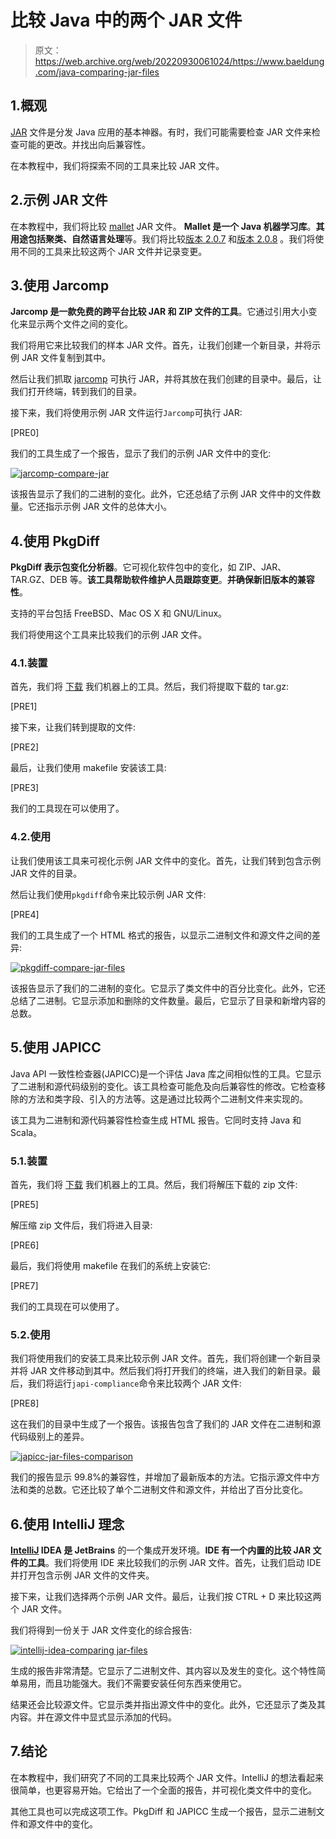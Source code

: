 # 比较 Java 中的两个 JAR 文件

> 原文：<https://web.archive.org/web/20220930061024/https://www.baeldung.com/java-comparing-jar-files>

## 1.概观

[JAR](/web/20221231132800/https://www.baeldung.com/java-create-jar) 文件是分发 Java 应用的基本神器。有时，我们可能需要检查 JAR 文件来检查可能的更改。并找出向后兼容性。

在本教程中，我们将探索不同的工具来比较 JAR 文件。

## 2.示例 JAR 文件

在本教程中，我们将比较 [mallet](https://web.archive.org/web/20221231132800/https://mimno.github.io/Mallet/) JAR 文件。 **Mallet 是一个 Java 机器学习库**。**其用途包括聚类、自然语言处理**等。我们将比较[版本 2.0.7](https://web.archive.org/web/20221231132800/https://repo1.maven.org/maven2/cc/mallet/mallet/2.0.7/) 和[版本 2.0.8](https://web.archive.org/web/20221231132800/https://repo1.maven.org/maven2/cc/mallet/mallet/2.0.8/) 。我们将使用不同的工具来比较这两个 JAR 文件并记录变更。

## 3.使用 Jarcomp

**Jarcomp 是一款免费的跨平台比较 JAR 和 ZIP 文件的工具**。它通过引用大小变化来显示两个文件之间的变化。

我们将用它来比较我们的样本 JAR 文件。首先，让我们创建一个新目录，并将示例 JAR 文件复制到其中。

然后让我们抓取 [jarcomp](https://web.archive.org/web/20221231132800/https://activityworkshop.net/software/jarcomp/jarcomp_02.jar) 可执行 JAR，并将其放在我们创建的目录中。最后，让我们打开终端，转到我们的目录。

接下来，我们将使用示例 JAR 文件运行`Jarcomp`可执行 JAR:

[PRE0]

我们的工具生成了一个报告，显示了我们的示例 JAR 文件中的变化:

[![jarcomp-compare-jar](img/5891590ea9368ea0f5e300c958800122.png)](/web/20221231132800/https://www.baeldung.com/wp-content/uploads/2022/12/2_jarcomp.png)

该报告显示了我们的二进制的变化。此外，它还总结了示例 JAR 文件中的文件数量。它还指示示例 JAR 文件的总体大小。

## 4.使用 PkgDiff

**PkgDiff 表示包变化分析器**。它可视化软件包中的变化，如 ZIP、JAR、TAR.GZ、DEB 等。**该工具帮助软件维护人员跟踪变更**。**并确保新旧版本的兼容性**。

支持的平台包括 FreeBSD、Mac OS X 和 GNU/Linux。

我们将使用这个工具来比较我们的示例 JAR 文件。

### 4.1.装置

首先，我们将 [下载](https://web.archive.org/web/20221231132800/https://lvc.github.io/pkgdiff/#Downloads) 我们机器上的工具。然后，我们将提取下载的 tar.gz:

[PRE1]

接下来，让我们转到提取的文件:

[PRE2]

最后，让我们使用 makefile 安装该工具:

[PRE3]

我们的工具现在可以使用了。

### 4.2.使用

让我们使用该工具来可视化示例 JAR 文件中的变化。首先，让我们转到包含示例 JAR 文件的目录。

然后让我们使用`pkgdiff`命令来比较示例 JAR 文件:

[PRE4]

我们的工具生成了一个 HTML 格式的报告，以显示二进制文件和源文件之间的差异:

[![pkgdiff-compare-jar-files](img/b51c9041148d6a15c49a4cbefb22be3e.png)](/web/20221231132800/https://www.baeldung.com/wp-content/uploads/2022/12/2_pkgdiff.png)

该报告显示了我们的二进制的变化。它显示了类文件中的百分比变化。此外，它还总结了二进制。它显示添加和删除的文件数量。最后，它显示了目录和新增内容的总数。

## 5.使用 JAPICC

Java API 一致性检查器(JAPICC)是一个评估 Java 库之间相似性的工具。它显示了二进制和源代码级别的变化。该工具检查可能危及向后兼容性的修改。它检查移除的方法和类字段、引入的方法等。这是通过比较两个二进制文件来实现的。

该工具为二进制和源代码兼容性检查生成 HTML 报告。它同时支持 Java 和 Scala。

### 5.1.装置

首先，我们将 [下载](https://web.archive.org/web/20221231132800/https://github.com/lvc/japi-compliance-checker/releases) 我们机器上的工具。然后，我们将解压下载的 zip 文件:

[PRE5]

解压缩 zip 文件后，我们将进入目录:

[PRE6]

最后，我们将使用 makefile 在我们的系统上安装它:

[PRE7]

我们的工具现在可以使用了。

### 5.2.使用

我们将使用我们的安装工具来比较示例 JAR 文件。首先，我们将创建一个新目录并将 JAR 文件移动到其中。然后我们将打开我们的终端，进入我们的新目录。最后，我们将运行`japi-compliance`命令来比较两个 JAR 文件:

[PRE8]

这在我们的目录中生成了一个报告。该报告包含了我们的 JAR 文件在二进制和源代码级别上的差异。

[![japicc-jar-files-comparison](img/ddcd5cdae7198bad78105e26cafafbaf.png)](/web/20221231132800/https://www.baeldung.com/wp-content/uploads/2022/12/2_binary-compatibility-1.png)

我们的报告显示 99.8%的兼容性，并增加了最新版本的方法。它指示源文件中方法和类的总数。它还比较了单个二进制文件和源文件，并给出了百分比变化。

## 6.使用 IntelliJ 理念

**[IntelliJ](/web/20221231132800/https://www.baeldung.com/intellij-basics) IDEA 是 JetBrains** 的一个集成开发环境。**IDE 有一个内置的比较 JAR 文件的工具**。我们将使用 IDE 来比较我们的示例 JAR 文件。首先，让我们启动 IDE 并打开包含示例 JAR 文件的文件夹。

接下来，让我们选择两个示例 JAR 文件。最后，让我们按 CTRL + D 来比较这两个 JAR 文件。

我们将得到一份关于 JAR 文件变化的综合报告:

[![intellij-idea-comparing jar-files](img/1226fe35ac18147e3a83248eddc2a0bd.png)](/web/20221231132800/https://www.baeldung.com/wp-content/uploads/2022/12/2_intellij.png)

生成的报告非常清楚。它显示了二进制文件、其内容以及发生的变化。这个特性简单易用，而且功能强大。我们不需要安装任何东西来使用它。

结果还会比较源文件。它显示类并指出源文件中的变化。此外，它还显示了类及其内容。并在源文件中显式显示添加的代码。

## 7.结论

在本教程中，我们研究了不同的工具来比较两个 JAR 文件。IntelliJ 的想法看起来很简单，也更容易开始。它给出了一个全面的报告，并可视化类文件中的变化。

其他工具也可以完成这项工作。PkgDiff 和 JAPICC 生成一个报告，显示二进制文件和源文件中的变化。